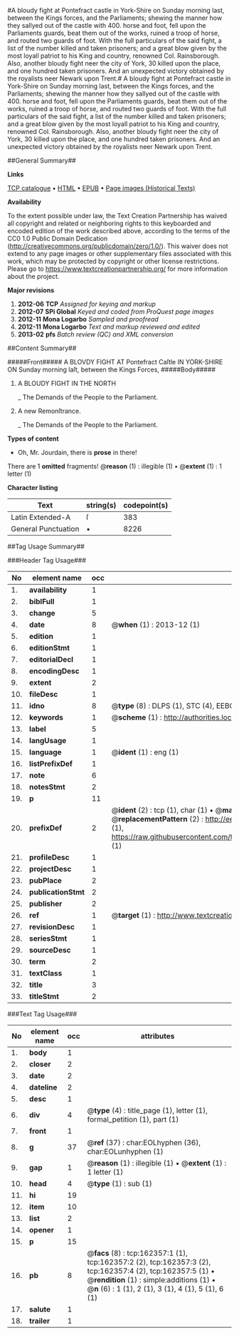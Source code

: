 #A bloudy fight at Pontefract castle in York-Shire on Sunday morning last, between the Kings forces, and the Parliaments; shewing the manner how they sallyed out of the castle with 400. horse and foot, fell upon the Parliaments guards, beat them out of the works, ruined a troop of horse, and routed two guards of foot. With the full particulars of the said fight, a list of the number killed and taken prisoners; and a great blow given by the most loyall patriot to his King and country, renowned Col. Rainsborough. Also, another bloudy fight neer the city of York, 30 killed upon the place, and one hundred taken prisoners. And an unexpected victory obtained by the royalists neer Newark upon Trent.#
A bloudy fight at Pontefract castle in York-Shire on Sunday morning last, between the Kings forces, and the Parliaments; shewing the manner how they sallyed out of the castle with 400. horse and foot, fell upon the Parliaments guards, beat them out of the works, ruined a troop of horse, and routed two guards of foot. With the full particulars of the said fight, a list of the number killed and taken prisoners; and a great blow given by the most loyall patriot to his King and country, renowned Col. Rainsborough. Also, another bloudy fight neer the city of York, 30 killed upon the place, and one hundred taken prisoners. And an unexpected victory obtained by the royalists neer Newark upon Trent.

##General Summary##

**Links**

[TCP catalogue](http://www.ota.ox.ac.uk/tcp/)  • 
[HTML](http://tei.it.ox.ac.uk/tcp/Texts-HTML/free/A76/A76865.html)  • 
[EPUB](http://tei.it.ox.ac.uk/tcp/Texts-EPUB/free/A76/A76865.epub) • 
[Page images (Historical Texts)](https://historicaltexts.jisc.ac.uk/eebo-99864805e)

**Availability**

To the extent possible under law, the Text Creation Partnership has waived all copyright and related or neighboring rights to this keyboarded and encoded edition of the work described above, according to the terms of the CC0 1.0 Public Domain Dedication (http://creativecommons.org/publicdomain/zero/1.0/). This waiver does not extend to any page images or other supplementary files associated with this work, which may be protected by copyright or other license restrictions. Please go to https://www.textcreationpartnership.org/ for more information about the project.

**Major revisions**

1. __2012-06__ __TCP__ *Assigned for keying and markup*
1. __2012-07__ __SPi Global__ *Keyed and coded from ProQuest page images*
1. __2012-11__ __Mona Logarbo__ *Sampled and proofread*
1. __2012-11__ __Mona Logarbo__ *Text and markup reviewed and edited*
1. __2013-02__ __pfs__ *Batch review (QC) and XML conversion*

##Content Summary##

#####Front#####
A BLOVDY FIGHT AT Pontefract Caſtle IN YORK-SHIRE ON Sunday morning laſt, between the Kings Forces, 
#####Body#####

1. A BLOUDY FIGHT IN THE NORTH

    _ The Demands of the People to the Parliament.

1. A new Remonſtrance.

    _ The Demands of the People to the Parliament.

**Types of content**

  * Oh, Mr. Jourdain, there is **prose** in there!

There are 1 **omitted** fragments! 
 @__reason__ (1) : illegible (1)  •  @__extent__ (1) : 1 letter (1)

**Character listing**


|Text|string(s)|codepoint(s)|
|---|---|---|
|Latin Extended-A|ſ|383|
|General Punctuation|•|8226|

##Tag Usage Summary##

###Header Tag Usage###

|No|element name|occ|attributes|
|---|---|---|---|
|1.|__availability__|1||
|2.|__biblFull__|1||
|3.|__change__|5||
|4.|__date__|8| @__when__ (1) : 2013-12 (1)|
|5.|__edition__|1||
|6.|__editionStmt__|1||
|7.|__editorialDecl__|1||
|8.|__encodingDesc__|1||
|9.|__extent__|2||
|10.|__fileDesc__|1||
|11.|__idno__|8| @__type__ (8) : DLPS (1), STC (4), EEBO-CITATION (1), PROQUEST (1), VID (1)|
|12.|__keywords__|1| @__scheme__ (1) : http://authorities.loc.gov/ (1)|
|13.|__label__|5||
|14.|__langUsage__|1||
|15.|__language__|1| @__ident__ (1) : eng (1)|
|16.|__listPrefixDef__|1||
|17.|__note__|6||
|18.|__notesStmt__|2||
|19.|__p__|11||
|20.|__prefixDef__|2| @__ident__ (2) : tcp (1), char (1)  •  @__matchPattern__ (2) : ([0-9\-]+):([0-9IVX]+) (1), (.+) (1)  •  @__replacementPattern__ (2) : http://eebo.chadwyck.com/downloadtiff?vid=$1&page=$2 (1), https://raw.githubusercontent.com/textcreationpartnership/Texts/master/tcpchars.xml#$1 (1)|
|21.|__profileDesc__|1||
|22.|__projectDesc__|1||
|23.|__pubPlace__|2||
|24.|__publicationStmt__|2||
|25.|__publisher__|2||
|26.|__ref__|1| @__target__ (1) : http://www.textcreationpartnership.org/docs/. (1)|
|27.|__revisionDesc__|1||
|28.|__seriesStmt__|1||
|29.|__sourceDesc__|1||
|30.|__term__|2||
|31.|__textClass__|1||
|32.|__title__|3||
|33.|__titleStmt__|2||


###Text Tag Usage###

|No|element name|occ|attributes|
|---|---|---|---|
|1.|__body__|1||
|2.|__closer__|2||
|3.|__date__|2||
|4.|__dateline__|2||
|5.|__desc__|1||
|6.|__div__|4| @__type__ (4) : title_page (1), letter (1), formal_petition (1), part (1)|
|7.|__front__|1||
|8.|__g__|37| @__ref__ (37) : char:EOLhyphen (36), char:EOLunhyphen (1)|
|9.|__gap__|1| @__reason__ (1) : illegible (1)  •  @__extent__ (1) : 1 letter (1)|
|10.|__head__|4| @__type__ (1) : sub (1)|
|11.|__hi__|19||
|12.|__item__|10||
|13.|__list__|2||
|14.|__opener__|1||
|15.|__p__|15||
|16.|__pb__|8| @__facs__ (8) : tcp:162357:1 (1), tcp:162357:2 (2), tcp:162357:3 (2), tcp:162357:4 (2), tcp:162357:5 (1)  •  @__rendition__ (1) : simple:additions (1)  •  @__n__ (6) : 1 (1), 2 (1), 3 (1), 4 (1), 5 (1), 6 (1)|
|17.|__salute__|1||
|18.|__trailer__|1||
